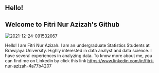 ## Hello!
## Welcome to Fitri Nur Azizah's Github

![2021-12-24-091532067](https://user-images.githubusercontent.com/104266702/174334511-80c6b5c8-be66-4057-bd2b-bda352764ba4.jpg)

Hello! 
I am Fitri Nur Azizah. I am an undergraduate Statistics Students at Brawijaya University. 
Highly interested in data analyst and data science. I have several experiences in analyzing data.
To know more about me, you can find me on Linkedin by click this link https://www.linkedin.com/in/fitri-nur-azizah-4a77b4207
